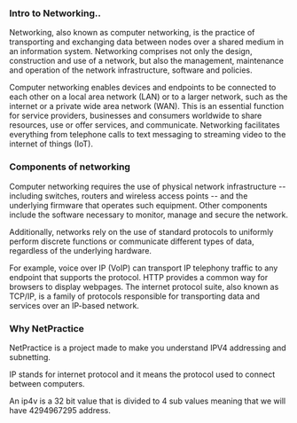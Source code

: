 ### Intro to Networking..
Networking, also known as computer networking, is the practice of transporting and exchanging data between nodes over a shared medium in an information system. Networking comprises not only the design, construction and use of a network, but also the management, maintenance and operation of the network infrastructure, software and policies.

Computer networking enables devices and endpoints to be connected to each other on a local area network (LAN) or to a larger network, such as the internet or a private wide area network (WAN). This is an essential function for service providers, businesses and consumers worldwide to share resources, use or offer services, and communicate. Networking facilitates everything from telephone calls to text messaging to streaming video to the internet of things (IoT).
### Components of networking
Computer networking requires the use of physical network infrastructure -- including switches, routers and wireless access points -- and the underlying firmware that operates such equipment. Other components include the software necessary to monitor, manage and secure the network.

Additionally, networks rely on the use of standard protocols to uniformly perform discrete functions or communicate different types of data, regardless of the underlying hardware.

For example, voice over IP (VoIP) can transport IP telephony traffic to any endpoint that supports the protocol. HTTP provides a common way for browsers to display webpages. The internet protocol suite, also known as TCP/IP, is a family of protocols responsible for transporting data and services over an IP-based network.
### Why NetPractice
NetPractice is a project made to make you understand IPV4 addressing and subnetting.

IP stands for internet protocol and it means the protocol used to connect between computers.

An ip4v is a 32 bit value that is divided to 4 sub values meaning that we will have 4294967295 address.



